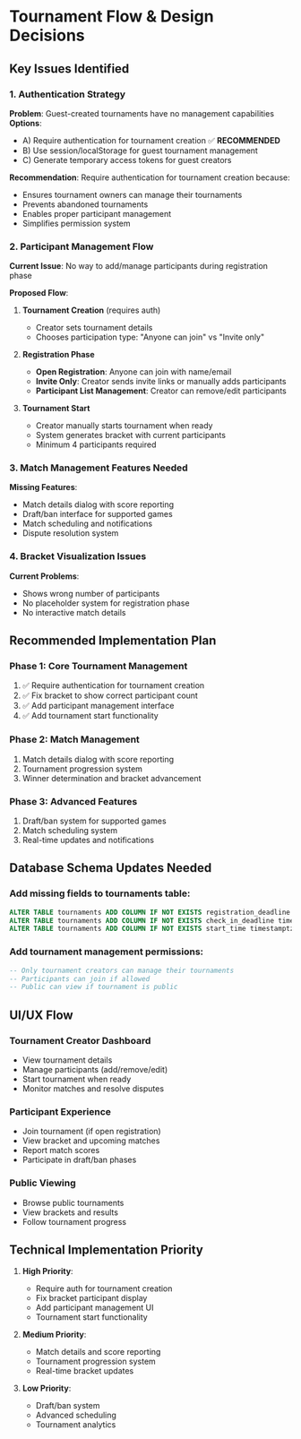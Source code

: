 # Tournament Flow & Design Decisions

## Key Issues Identified

### 1. Authentication Strategy
**Problem**: Guest-created tournaments have no management capabilities
**Options**:
- A) Require authentication for tournament creation ✅ **RECOMMENDED**
- B) Use session/localStorage for guest tournament management
- C) Generate temporary access tokens for guest creators

**Recommendation**: Require authentication for tournament creation because:
- Ensures tournament owners can manage their tournaments
- Prevents abandoned tournaments
- Enables proper participant management
- Simplifies permission system

### 2. Participant Management Flow
**Current Issue**: No way to add/manage participants during registration phase

**Proposed Flow**:
1. **Tournament Creation** (requires auth)
   - Creator sets tournament details
   - Chooses participation type: "Anyone can join" vs "Invite only"
   
2. **Registration Phase**
   - **Open Registration**: Anyone can join with name/email
   - **Invite Only**: Creator sends invite links or manually adds participants
   - **Participant List Management**: Creator can remove/edit participants

3. **Tournament Start**
   - Creator manually starts tournament when ready
   - System generates bracket with current participants
   - Minimum 4 participants required

### 3. Match Management Features Needed
**Missing Features**:
- Match details dialog with score reporting
- Draft/ban interface for supported games
- Match scheduling and notifications
- Dispute resolution system

### 4. Bracket Visualization Issues
**Current Problems**:
- Shows wrong number of participants
- No placeholder system for registration phase
- No interactive match details

## Recommended Implementation Plan

### Phase 1: Core Tournament Management
1. ✅ Require authentication for tournament creation
2. ✅ Fix bracket to show correct participant count
3. ✅ Add participant management interface
4. ✅ Add tournament start functionality

### Phase 2: Match Management
1. Match details dialog with score reporting
2. Tournament progression system
3. Winner determination and bracket advancement

### Phase 3: Advanced Features
1. Draft/ban system for supported games
2. Match scheduling system
3. Real-time updates and notifications

## Database Schema Updates Needed

### Add missing fields to tournaments table:
```sql
ALTER TABLE tournaments ADD COLUMN IF NOT EXISTS registration_deadline timestamptz;
ALTER TABLE tournaments ADD COLUMN IF NOT EXISTS check_in_deadline timestamptz;
ALTER TABLE tournaments ADD COLUMN IF NOT EXISTS start_time timestamptz;
```

### Add tournament management permissions:
```sql
-- Only tournament creators can manage their tournaments
-- Participants can join if allowed
-- Public can view if tournament is public
```

## UI/UX Flow

### Tournament Creator Dashboard
- View tournament details
- Manage participants (add/remove/edit)
- Start tournament when ready
- Monitor matches and resolve disputes

### Participant Experience
- Join tournament (if open registration)
- View bracket and upcoming matches
- Report match scores
- Participate in draft/ban phases

### Public Viewing
- Browse public tournaments
- View brackets and results
- Follow tournament progress

## Technical Implementation Priority

1. **High Priority**:
   - Require auth for tournament creation
   - Fix bracket participant display
   - Add participant management UI
   - Tournament start functionality

2. **Medium Priority**:
   - Match details and score reporting
   - Tournament progression system
   - Real-time bracket updates

3. **Low Priority**:
   - Draft/ban system
   - Advanced scheduling
   - Tournament analytics